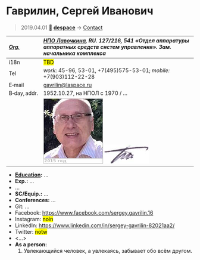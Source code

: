 # Гаврилин, Сергей Иванович
> 2019.04.01 **[🚀](../index/index.md) [despace](index.md)** → [Contact](contact.md)

|*[Org.](contact.md)*|*[НПО Лавочкина](zz_lav.md), RU. 127/216, 541 «Отдел аппаратуры аппаратных средств систем управления». Зам. начальника комплекса*|
|:--|:--|
|i18n| <mark>TBD</mark> |
|Tel| *work:* 45-96, 53-01, +7(495)575-53-01; *mobile:* +7(903)112-22-28 |
|E‑mail| <gavrilin@laspace.ru> |
|B‑day, addr.| 1952.10.27, на НПОЛ с 1970 / … |
|| [![](f/contact/g/gavrilin1_photo_thumb.jpg)](f/contact/g/gavrilin1_photo.jpg) [![](f/contact/g/gavrilin1_sign_thumb.jpg)](f/contact/g/gavrilin1_sign.png) |

   - **[Education](edu.md):** …
   - **Exp.:** …
   - …
   - **SC/Equip.:** …
   - **Conferences:** …
   - Git: …
   - Facebook: <https://www.facebook.com/sergey.gavrilin.16>
   - Instagram: <mark>noin</mark>
   - LinkedIn: <https://www.linkedin.com/in/sergey-gavrilin-82021aa2/>
   - Twitter: <mark>notw</mark>
   - <…>
   - **As a person:**
      1. Увлекающийся человек, а увлекаясь, забывает обо всём другом.
